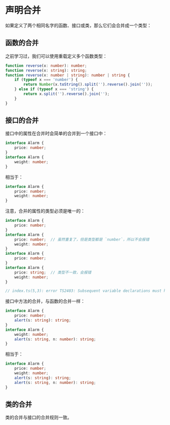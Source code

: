 # 声明合并
如果定义了两个相同名字的函数、接口或类，那么它们会合并成一个类型：

## 函数的合并

之前学习过，我们可以使用重载定义多个函数类型：
```ts
function reverse(x: number): number;
function reverse(x: string): string;
function reverse(x: number | string): number | string {
    if (typeof x === 'number') {
        return Number(x.toString().split('').reverse().join(''));
    } else if (typeof x === 'string') {
        return x.split('').reverse().join('');
    }
}
```
## 接口的合并

接口中的属性在合并时会简单的合并到一个接口中：
```ts
interface Alarm {
    price: number;
}
interface Alarm {
    weight: number;
}
```
相当于：
```ts
interface Alarm {
    price: number;
    weight: number;
}
```
注意，合并的属性的类型必须是唯一的：
```ts
interface Alarm {
    price: number;
}
interface Alarm {
    price: number;  // 虽然重复了，但是类型都是 `number`，所以不会报错
    weight: number;
}
interface Alarm {
    price: number;
}
interface Alarm {
    price: string;  // 类型不一致，会报错
    weight: number;
}

// index.ts(5,3): error TS2403: Subsequent variable declarations must have the same type.  Variable 'price' must be of type 'number', but here has type 'string'.
```
接口中方法的合并，与函数的合并一样：
```ts
interface Alarm {
    price: number;
    alert(s: string): string;
}
interface Alarm {
    weight: number;
    alert(s: string, n: number): string;
}
```
相当于：
```ts
interface Alarm {
    price: number;
    weight: number;
    alert(s: string): string;
    alert(s: string, n: number): string;
}
```
## 类的合并

类的合并与接口的合并规则一致。